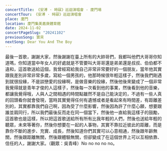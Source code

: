 ```yaml
---
concertTitle: 《安溥 · 時寐》巡迴演唱會 - 廈門場
concertTour: 《安溥 · 時寐》巡迴演唱會
place: 廈門
location: 廈門集美嘉庚體育館
date: 2024-11-02
concertPageSlug: "20241102"
previousSong: 寶貝
nextSong: Dear You And The Boy
---
```

最後一首歌，謝謝大家，然後謝謝在臺上所有的大帥哥們，我都叫他們大哥哥你知道嗎，你知道當中年女人的好處就是不管要叫大哥哥還是弟弟還是叔叔、伯伯都不違和，這首歌送給這個，我曾經寫給我自己非常非常要好的一個朋友，當年他其實跟我差別非常非常多歲，寫給一個男孩的，他那時候很年輕這樣子，然後我們剛遇到就很投緣，不是談戀愛的投緣啊，是做音樂的投緣，然後他後來變成了一個非常我覺得就是青年才俊的人這樣子，然後每一次看到他的事業，然後看到他的音樂，都讓我覺得哦，人與人之間相遇的時間點雖然不是自己能決定的，不過有一些人真的回頭看你就會發現，當時其實覺得任何有遺憾或者是看起來有時間差，有距離差別的，其實都靠我們自己啊，因為受了什麼影響，然後因為許了什麼心願，想要跟誰並肩同行，所以我們最後反而走在同一個當下，然後他一直給我這樣子的鼓勵，這首歌也是這樣，所以把這首歌送給所有所有比我年輕的人們，然後也送給年輕的聽眾，未來等著你，然後你想要在一起的人事物，其實不靠拉近彼此的距離，而是靠你不斷的進步、充實、成長，然後知道你們其實可以心意相通，然後跟年齡無關，然後跟距離無關，然後跟體驗無關，但卻變成了在這個世界上可以互相依靠、信任的人，謝謝大家。（觀眾：吳青峰）No no no no no。